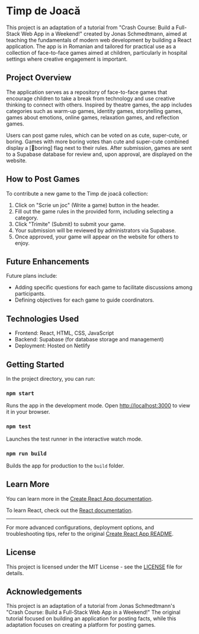 # Timp de Joacă

This project is an adaptation of a tutorial from "Crash Course: Build a Full-Stack Web App in a Weekend!" created by Jonas Schmedtmann, aimed at teaching the fundamentals of modern web development by building a React application. The app is in Romanian and tailored for practical use as a collection of face-to-face games aimed at children, particularly in hospital settings where creative engagement is important.

## Project Overview

The application serves as a repository of face-to-face games that encourage children to take a break from technology and use creative thinking to connect with others. Inspired by theatre games, the app includes categories such as warm-up games, identity games, storytelling games, games about emotions, online games, relaxation games, and reflection games.

Users can post game rules, which can be voted on as cute, super-cute, or boring. Games with more boring votes than cute and super-cute combined display a [🥱boring] flag next to their rules. After submission, games are sent to a Supabase database for review and, upon approval, are displayed on the website.

## How to Post Games

To contribute a new game to the Timp de joacă collection:

1. Click on "Scrie un joc" (Write a game) button in the header.
2. Fill out the game rules in the provided form, including selecting a category.
3. Click "Trimite" (Submit) to submit your game.
4. Your submission will be reviewed by administrators via Supabase.
5. Once approved, your game will appear on the website for others to enjoy.

## Future Enhancements

Future plans include:

- Adding specific questions for each game to facilitate discussions among participants.
- Defining objectives for each game to guide coordinators.

## Technologies Used

- Frontend: React, HTML, CSS, JavaScript
- Backend: Supabase (for database storage and management)
- Deployment: Hosted on Netlify

## Getting Started

In the project directory, you can run:

### `npm start`

Runs the app in the development mode.
Open [http://localhost:3000](http://localhost:3000) to view it in your browser.

### `npm test`

Launches the test runner in the interactive watch mode.

### `npm run build`

Builds the app for production to the `build` folder.

## Learn More

You can learn more in the [Create React App documentation](https://facebook.github.io/create-react-app/docs/getting-started).

To learn React, check out the [React documentation](https://reactjs.org/).

---

For more advanced configurations, deployment options, and troubleshooting tips, refer to the original [Create React App README](https://github.com/facebook/create-react-app#readme).

## License

This project is licensed under the MIT License - see the [LICENSE](LICENSE) file for details.

## Acknowledgements

This project is an adaptation of a tutorial from Jonas Schmedtmann's "Crash Course: Build a Full-Stack Web App in a Weekend!" The original tutorial focused on building an application for posting facts, while this adaptation focuses on creating a platform for posting games.
